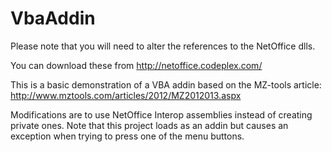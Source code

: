 VbaAddin
========

Please note that you will need to alter the references to the NetOffice dlls.  

You can download these from http://netoffice.codeplex.com/

This is a basic demonstration of a VBA addin based on the MZ-tools article:
http://www.mztools.com/articles/2012/MZ2012013.aspx

Modifications are to use NetOffice Interop assemblies instead of creating private ones.  Note
that this project loads as an addin but causes an exception when trying to press one of the
menu buttons.
